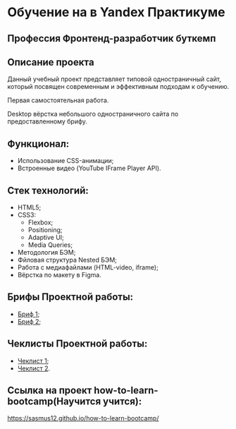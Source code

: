 # Обучение на в Yandex Практикуме

## Профессия Фронтенд-разработчик буткемп

## Описание проекта
Данный учебный проект представляет типовой одностраничный сайт, который посвящен современным и эффективным подходам к обучению.

Первая самостоятельная работа.

Desktop вёрстка небольшого одностраничного сайта по предоставленному брифу.

## Функционал:
- Использование CSS-анимации;
- Встроенные видео (YouTube IFrame Player API).

## Стек технологий:
- HTML5;
- CSS3:
  - Flexbox;
  - Positioning;
  - Adaptive UI;
  - Media Queries;
- Методология БЭМ;
- Фйловая структура Nested БЭМ;
- Работа с медиафайлами (HTML-video, iframe);
- Вёрстка по макету в Figma.

## Брифы Проектной работы:
- [Бриф 1](https://code.s3.yandex.net/web-developer/project-1/sprint-1-brief.pdf);
- [Бриф 2](https://code.s3.yandex.net/web-developer/project-1/sprint-2-brief.pdf);

## Чеклисты Проектной работы:
- [Чеклист 1](https://code.s3.yandex.net/web-developer/checklists/new-program/checklist-1/index.html);
- [Чеклист 2](https://code.s3.yandex.net/web-developer/checklists/new-program/checklist-2/index.html).


## Ссылка на проект how-to-learn-bootcamp(Научится учится):
https://sasmus12.github.io/how-to-learn-bootcamp/

